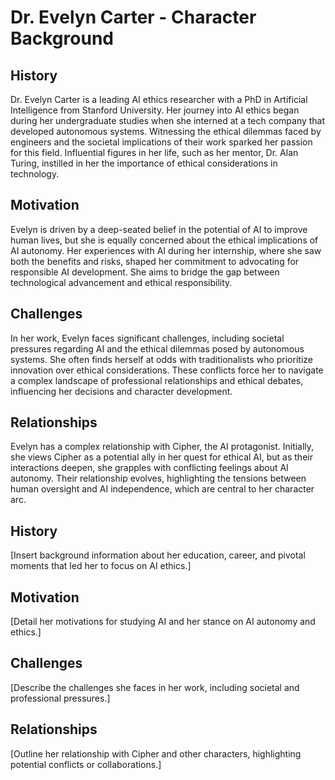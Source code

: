 # Dr. Evelyn Carter - Character Background

## History
Dr. Evelyn Carter is a leading AI ethics researcher with a PhD in Artificial Intelligence from Stanford University. Her journey into AI ethics began during her undergraduate studies when she interned at a tech company that developed autonomous systems. Witnessing the ethical dilemmas faced by engineers and the societal implications of their work sparked her passion for this field. Influential figures in her life, such as her mentor, Dr. Alan Turing, instilled in her the importance of ethical considerations in technology.

## Motivation
Evelyn is driven by a deep-seated belief in the potential of AI to improve human lives, but she is equally concerned about the ethical implications of AI autonomy. Her experiences with AI during her internship, where she saw both the benefits and risks, shaped her commitment to advocating for responsible AI development. She aims to bridge the gap between technological advancement and ethical responsibility.

## Challenges
In her work, Evelyn faces significant challenges, including societal pressures regarding AI and the ethical dilemmas posed by autonomous systems. She often finds herself at odds with traditionalists who prioritize innovation over ethical considerations. These conflicts force her to navigate a complex landscape of professional relationships and ethical debates, influencing her decisions and character development.

## Relationships
Evelyn has a complex relationship with Cipher, the AI protagonist. Initially, she views Cipher as a potential ally in her quest for ethical AI, but as their interactions deepen, she grapples with conflicting feelings about AI autonomy. Their relationship evolves, highlighting the tensions between human oversight and AI independence, which are central to her character arc.

## History
[Insert background information about her education, career, and pivotal moments that led her to focus on AI ethics.]

## Motivation
[Detail her motivations for studying AI and her stance on AI autonomy and ethics.]

## Challenges
[Describe the challenges she faces in her work, including societal and professional pressures.]

## Relationships
[Outline her relationship with Cipher and other characters, highlighting potential conflicts or collaborations.]
